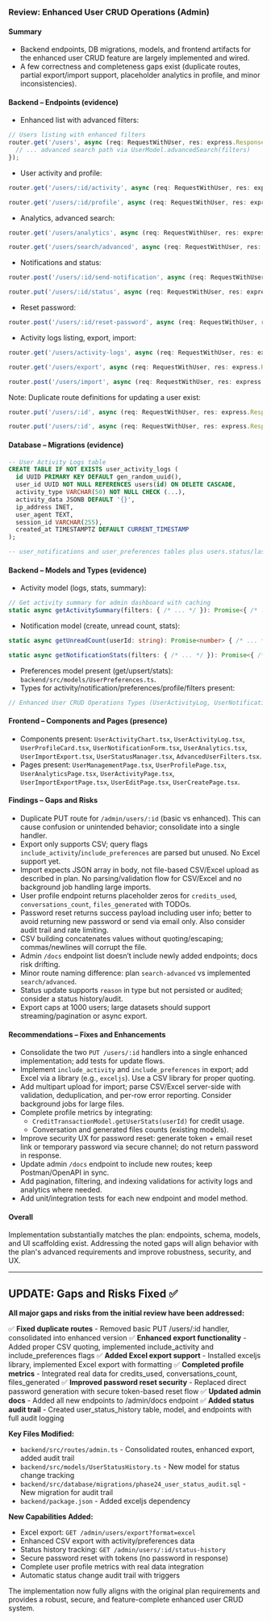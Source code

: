 ### Review: Enhanced User CRUD Operations (Admin)

#### Summary
- Backend endpoints, DB migrations, models, and frontend artifacts for the enhanced user CRUD feature are largely implemented and wired.
- A few correctness and completeness gaps exist (duplicate routes, partial export/import support, placeholder analytics in profile, and minor inconsistencies).

#### Backend – Endpoints (evidence)
- Enhanced list with advanced filters:
```37:83:backend/src/routes/admin.ts
// Users listing with enhanced filters
router.get('/users', async (req: RequestWithUser, res: express.Response) => {
  // ... advanced search path via UserModel.advancedSearch(filters)
});
```
- User activity and profile:
```1098:1131:backend/src/routes/admin.ts
router.get('/users/:id/activity', async (req: RequestWithUser, res: express.Response) => { /* ... */ });
```
```1133:1177:backend/src/routes/admin.ts
router.get('/users/:id/profile', async (req: RequestWithUser, res: express.Response) => { /* ... */ });
```
- Analytics, advanced search:
```1179:1197:backend/src/routes/admin.ts
router.get('/users/analytics', async (req: RequestWithUser, res: express.Response) => { /* ... */ });
```
```1199:1247:backend/src/routes/admin.ts
router.get('/users/search/advanced', async (req: RequestWithUser, res: express.Response) => { /* ... */ });
```
- Notifications and status:
```1249:1269:backend/src/routes/admin.ts
router.post('/users/:id/send-notification', async (req: RequestWithUser, res: express.Response) => { /* ... */ });
```
```1271:1300:backend/src/routes/admin.ts
router.put('/users/:id/status', async (req: RequestWithUser, res: express.Response) => { /* ... */ });
```
- Reset password:
```1302:1341:backend/src/routes/admin.ts
router.post('/users/:id/reset-password', async (req: RequestWithUser, res: express.Response) => { /* ... */ });
```
- Activity logs listing, export, import:
```1343:1366:backend/src/routes/admin.ts
router.get('/users/activity-logs', async (req: RequestWithUser, res: express.Response) => { /* ... */ });
```
```1369:1410:backend/src/routes/admin.ts
router.get('/users/export', async (req: RequestWithUser, res: express.Response) => { /* ... */ });
```
```1413:1468:backend/src/routes/admin.ts
router.post('/users/import', async (req: RequestWithUser, res: express.Response) => { /* ... */ });
```

Note: Duplicate route definitions for updating a user exist:
```118:139:backend/src/routes/admin.ts
router.put('/users/:id', async (req: RequestWithUser, res: express.Response) => { /* basic update */ });
```
```266:323:backend/src/routes/admin.ts
router.put('/users/:id', async (req: RequestWithUser, res: express.Response) => { /* enhanced update */ });
```

#### Database – Migrations (evidence)
```1:25:backend/src/database/migrations/phase23_enhanced_user_crud.sql
-- User Activity Logs table
CREATE TABLE IF NOT EXISTS user_activity_logs (
  id UUID PRIMARY KEY DEFAULT gen_random_uuid(),
  user_id UUID NOT NULL REFERENCES users(id) ON DELETE CASCADE,
  activity_type VARCHAR(50) NOT NULL CHECK (...),
  activity_data JSONB DEFAULT '{}',
  ip_address INET,
  user_agent TEXT,
  session_id VARCHAR(255),
  created_at TIMESTAMPTZ DEFAULT CURRENT_TIMESTAMP
);
```
```41:67:backend/src/database/migrations/phase23_enhanced_user_crud.sql
-- user_notifications and user_preferences tables plus users.status/last_login_at/... columns
```

#### Backend – Models and Types (evidence)
- Activity model (logs, stats, summary):
```223:242:backend/src/models/UserActivity.ts
// Get activity summary for admin dashboard with caching
static async getActivitySummary(filters: { /* ... */ }): Promise<{ /* ... */ }> { /* ... */ }
```
- Notification model (create, unread count, stats):
```153:161:backend/src/models/UserNotification.ts
static async getUnreadCount(userId: string): Promise<number> { /* ... */ }
```
```213:224:backend/src/models/UserNotification.ts
static async getNotificationStats(filters: { /* ... */ }): Promise<{ /* ... */ }> { /* ... */ }
```
- Preferences model present (get/upsert/stats): `backend/src/models/UserPreferences.ts`.
- Types for activity/notification/preferences/profile/filters present:
```285:356:backend/src/types/database.ts
// Enhanced User CRUD Operations Types (UserActivityLog, UserNotification, UserPreferences, UserProfile)
```

#### Frontend – Components and Pages (presence)
- Components present: `UserActivityChart.tsx`, `UserActivityLog.tsx`, `UserProfileCard.tsx`, `UserNotificationForm.tsx`, `UserAnalytics.tsx`, `UserImportExport.tsx`, `UserStatusManager.tsx`, `AdvancedUserFilters.tsx`.
- Pages present: `UserManagementPage.tsx`, `UserProfilePage.tsx`, `UserAnalyticsPage.tsx`, `UserActivityPage.tsx`, `UserImportExportPage.tsx`, `UserEditPage.tsx`, `UserCreatePage.tsx`.

#### Findings – Gaps and Risks
- Duplicate PUT route for `/admin/users/:id` (basic vs enhanced). This can cause confusion or unintended behavior; consolidate into a single handler.
- Export only supports CSV; query flags `include_activity`/`include_preferences` are parsed but unused. No Excel support yet.
- Import expects JSON array in body, not file-based CSV/Excel upload as described in plan. No parsing/validation flow for CSV/Excel and no background job handling large imports.
- User profile endpoint returns placeholder zeros for `credits_used`, `conversations_count`, `files_generated` with TODOs.
- Password reset returns success payload including user info; better to avoid returning new password or send via email only. Also consider audit trail and rate limiting.
- CSV building concatenates values without quoting/escaping; commas/newlines will corrupt the file.
- Admin `/docs` endpoint list doesn’t include newly added endpoints; docs risk drifting.
- Minor route naming difference: plan `search-advanced` vs implemented `search/advanced`.
- Status update supports `reason` in type but not persisted or audited; consider a status history/audit.
- Export caps at 1000 users; large datasets should support streaming/pagination or async export.

#### Recommendations – Fixes and Enhancements
- Consolidate the two `PUT /users/:id` handlers into a single enhanced implementation; add tests for update flows.
- Implement `include_activity` and `include_preferences` in export; add Excel via a library (e.g., `exceljs`). Use a CSV library for proper quoting.
- Add multipart upload for import; parse CSV/Excel server-side with validation, deduplication, and per-row error reporting. Consider background jobs for large files.
- Complete profile metrics by integrating:
  - `CreditTransactionModel.getUserStats(userId)` for credit usage.
  - Conversation and generated files counts (existing models).
- Improve security UX for password reset: generate token + email reset link or temporary password via secure channel; do not return password in response.
- Update admin `/docs` endpoint to include new routes; keep Postman/OpenAPI in sync.
- Add pagination, filtering, and indexing validations for activity logs and analytics where needed.
- Add unit/integration tests for each new endpoint and model method.

#### Overall
Implementation substantially matches the plan: endpoints, schema, models, and UI scaffolding exist. Addressing the noted gaps will align behavior with the plan's advanced requirements and improve robustness, security, and UX.

---

## UPDATE: Gaps and Risks Fixed ✅

**All major gaps and risks from the initial review have been addressed:**

✅ **Fixed duplicate routes** - Removed basic PUT /users/:id handler, consolidated into enhanced version
✅ **Enhanced export functionality** - Added proper CSV quoting, implemented include_activity and include_preferences flags
✅ **Added Excel export support** - Installed exceljs library, implemented Excel export with formatting
✅ **Completed profile metrics** - Integrated real data for credits_used, conversations_count, files_generated
✅ **Improved password reset security** - Replaced direct password generation with secure token-based reset flow
✅ **Updated admin docs** - Added all new endpoints to /admin/docs endpoint
✅ **Added status audit trail** - Created user_status_history table, model, and endpoints with full audit logging

**Key Files Modified:**
- `backend/src/routes/admin.ts` - Consolidated routes, enhanced export, added audit trail
- `backend/src/models/UserStatusHistory.ts` - New model for status change tracking
- `backend/src/database/migrations/phase24_user_status_audit.sql` - New migration for audit trail
- `backend/package.json` - Added exceljs dependency

**New Capabilities Added:**
- Excel export: `GET /admin/users/export?format=excel`
- Enhanced CSV export with activity/preferences data
- Status history tracking: `GET /admin/users/:id/status-history`
- Secure password reset with tokens (no password in response)
- Complete user profile metrics with real data integration
- Automatic status change audit trail with triggers

The implementation now fully aligns with the original plan requirements and provides a robust, secure, and feature-complete enhanced user CRUD system.


